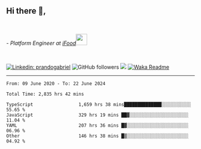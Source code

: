 <h2>Hi there  👋,</h2> </br>

<p><em>- Platform Engineer at <a href="https://www.ifood.com.br/">iFood</a><img src="https://media.giphy.com/media/WUlplcMpOCEmTGBtBW/giphy.gif" width="30"> 
</em></p></br>


[![Linkedin: prandogabriel](https://img.shields.io/badge/-prandogabriel-blue?style=flat-square&logo=Linkedin&logoColor=white&link=https://www.linkedin.com/in/prandogabriel/)](https://www.linkedin.com/in/prandogabriel)
![GitHub followers](https://img.shields.io/github/followers/prandogabriel?label=Follow&style=social)
![](https://visitor-badge.glitch.me/badge?page_id=prandogabriel.prandogabriel)
[![Waka Readme](https://github.com/prandogabriel/prandogabriel/actions/workflows/update-stats.yml.yml/badge.svg)](https://github.com/prandogabriel/prandogabriel/actions/workflows/update-stats.yml.yml)

---

<!--START_SECTION:waka-->

```golang
From: 09 June 2020 - To: 22 June 2024

Total Time: 2,835 hrs 42 mins

TypeScript                 1,659 hrs 38 mins██████████████░░░░░░░░░░░   55.65 %
JavaScript                 329 hrs 19 mins ██▓░░░░░░░░░░░░░░░░░░░░░░   11.04 %
YAML                       207 hrs 36 mins █▓░░░░░░░░░░░░░░░░░░░░░░░   06.96 %
Other                      146 hrs 38 mins █▒░░░░░░░░░░░░░░░░░░░░░░░   04.92 %
```

<!--END_SECTION:waka-->
